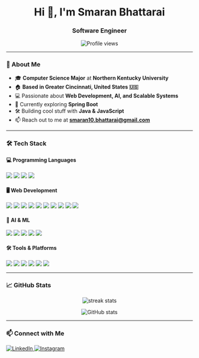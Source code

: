 <h1 align="center">Hi 👋, I'm Smaran Bhattarai</h1>
<h3 align="center"> Software Engineer</h3>
 
<p align="center">
  <img src="https://komarev.com/ghpvc/?username=smaranbh7&label=Profile%20views&color=0e75b6&style=flat" alt="Profile views" />
</p>

---

### 🚀 About Me  
- 🎓 **Computer Science Major** at **Northern Kentucky University**  
- 🏠 **Based in Greater Cincinnati, United States 🇺🇸**  
- 💻 Passionate about **Web Development, AI, and Scalable Systems**  
- 🌱 Currently exploring **Spring Boot**  
- 🛠️ Building cool stuff with **Java & JavaScript**  
- 📫 Reach out to me at **smaran10.bhattarai@gmail.com**  

---

### 🛠️ Tech Stack  

#### 💻 Programming Languages  
<p align="left">
  <img src="https://img.shields.io/badge/Python-3776AB?style=for-the-badge&logo=python&logoColor=white"/>
  <img src="https://img.shields.io/badge/C++-00599C?style=for-the-badge&logo=c%2B%2B&logoColor=white"/>
  <img src="https://img.shields.io/badge/JavaScript-F7DF1E?style=for-the-badge&logo=javascript&logoColor=black"/>
  <img src="https://img.shields.io/badge/Java-ED8B00?style=for-the-badge&logo=openjdk&logoColor=white"/>
</p>

#### 🖥️ Web Development  
<p align="left">
  <img src="https://img.shields.io/badge/React-61DAFB?style=for-the-badge&logo=react&logoColor=black"/>
  <img src="https://img.shields.io/badge/Next.js-000000?style=for-the-badge&logo=next.js&logoColor=white"/>
  <img src="https://img.shields.io/badge/Express.js-404D59?style=for-the-badge"/>
  <img src="https://img.shields.io/badge/Node.js-339933?style=for-the-badge&logo=nodedotjs&logoColor=white"/>
  <img src="https://img.shields.io/badge/PostgreSQL-336791?style=for-the-badge&logo=postgresql&logoColor=white"/>
  <img src="https://img.shields.io/badge/MongoDB-4EA94B?style=for-the-badge&logo=mongodb&logoColor=white"/>
  <img src="https://img.shields.io/badge/MySQL-4479A1?style=for-the-badge&logo=mysql&logoColor=white" />
  <img src="https://img.shields.io/badge/Spring_Boot-6DB33F?style=for-the-badge&logo=spring-boot&logoColor=white"/>
  <img src="https://img.shields.io/badge/Firebase-FFCA28?style=for-the-badge&logo=firebase&logoColor=black"/>
  <img src="https://img.shields.io/badge/Redux_Toolkit-764ABC?style=for-the-badge&logo=redux&logoColor=white" />



</p>

#### 🤖 AI & ML  
<p align="left">
  <img src="https://img.shields.io/badge/Scikit--Learn-F7931E?style=for-the-badge&logo=scikit-learn&logoColor=white"/>
  <img src="https://img.shields.io/badge/Streamlit-FF4B4B?style=for-the-badge&logo=streamlit&logoColor=white"/>
  <img src="https://img.shields.io/badge/NumPy-013243?style=for-the-badge&logo=numpy&logoColor=white" />
  <img src="https://img.shields.io/badge/Pandas-150458?style=for-the-badge&logo=pandas&logoColor=white" />
  <img src="https://img.shields.io/badge/TensorFlow-FF6F00?style=for-the-badge&logo=tensorflow&logoColor=white" />


</p>

#### 🛠️ Tools & Platforms  
<p align="left">
  <img src="https://img.shields.io/badge/Git-F05032?style=for-the-badge&logo=git&logoColor=white"/>
  <img src="https://img.shields.io/badge/Linux-FCC624?style=for-the-badge&logo=linux&logoColor=black" />
  <img src="https://img.shields.io/badge/Postman-FF6C37?style=for-the-badge&logo=postman&logoColor=white"/>
  <img src="https://img.shields.io/badge/Docker-2496ED?style=for-the-badge&logo=docker&logoColor=white"/>
  <img src="https://img.shields.io/badge/AWS-FF9900?style=for-the-badge&logo=amazonaws&logoColor=white" />
  <img src="https://img.shields.io/badge/Jira-0052CC?style=for-the-badge&logo=jira&logoColor=white"/>
</p>


---

### 📈 GitHub Stats  
<p align="center">
  <img src="https://github-readme-streak-stats.herokuapp.com/?user=smaranbh7&theme=tokyonight" alt="streak stats" />
</p>

<p align="center">
  <img src="https://github-readme-stats.vercel.app/api?username=smaranbh7&show_icons=true&theme=tokyonight" alt="GitHub stats" />
</p>

---

### 📫 Connect with Me  
<p align="left">
<a href="https://linkedin.com/in/smaranbhattarai" target="_blank">
  <img src="https://img.shields.io/badge/LinkedIn-0077B5?style=for-the-badge&logo=linkedin&logoColor=white" alt="LinkedIn" />
</a>
<a href="https://instagram.com/smar7n_" target="_blank">
  <img src="https://img.shields.io/badge/Instagram-E4405F?style=for-the-badge&logo=instagram&logoColor=white" alt="Instagram" />
</a>
</p>

